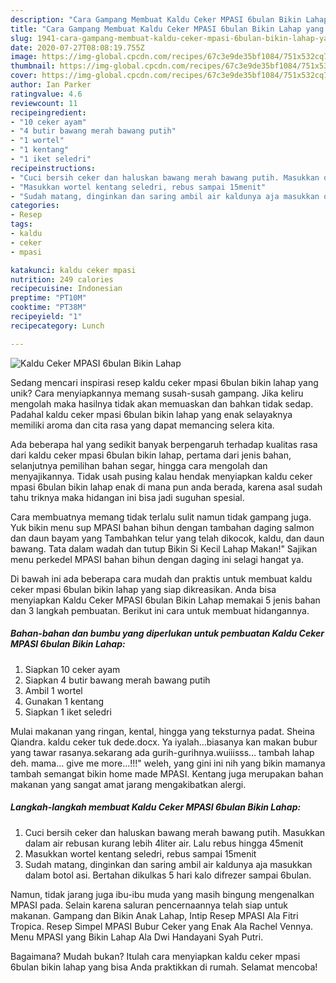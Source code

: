 ```yaml
---
description: "Cara Gampang Membuat Kaldu Ceker MPASI 6bulan Bikin Lahap yang Bikin Ngiler"
title: "Cara Gampang Membuat Kaldu Ceker MPASI 6bulan Bikin Lahap yang Bikin Ngiler"
slug: 1941-cara-gampang-membuat-kaldu-ceker-mpasi-6bulan-bikin-lahap-yang-bikin-ngiler
date: 2020-07-27T08:08:19.755Z
image: https://img-global.cpcdn.com/recipes/67c3e9de35bf1084/751x532cq70/kaldu-ceker-mpasi-6bulan-bikin-lahap-foto-resep-utama.jpg
thumbnail: https://img-global.cpcdn.com/recipes/67c3e9de35bf1084/751x532cq70/kaldu-ceker-mpasi-6bulan-bikin-lahap-foto-resep-utama.jpg
cover: https://img-global.cpcdn.com/recipes/67c3e9de35bf1084/751x532cq70/kaldu-ceker-mpasi-6bulan-bikin-lahap-foto-resep-utama.jpg
author: Ian Parker
ratingvalue: 4.6
reviewcount: 11
recipeingredient:
- "10 ceker ayam"
- "4 butir bawang merah bawang putih"
- "1 wortel"
- "1 kentang"
- "1 iket seledri"
recipeinstructions:
- "Cuci bersih ceker dan haluskan bawang merah bawang putih. Masukkan dalam air rebusan kurang lebih 4liter air. Lalu rebus hingga 45menit"
- "Masukkan wortel kentang seledri, rebus sampai 15menit"
- "Sudah matang, dinginkan dan saring ambil air kaldunya aja masukkan dalam botol asi. Bertahan dikulkas 5 hari kalo difrezer sampai 6bulan."
categories:
- Resep
tags:
- kaldu
- ceker
- mpasi

katakunci: kaldu ceker mpasi 
nutrition: 249 calories
recipecuisine: Indonesian
preptime: "PT10M"
cooktime: "PT38M"
recipeyield: "1"
recipecategory: Lunch

---
```



![Kaldu Ceker MPASI 6bulan Bikin Lahap](https://img-global.cpcdn.com/recipes/67c3e9de35bf1084/751x532cq70/kaldu-ceker-mpasi-6bulan-bikin-lahap-foto-resep-utama.jpg)

Sedang mencari inspirasi resep kaldu ceker mpasi 6bulan bikin lahap yang unik? Cara menyiapkannya memang susah-susah gampang. Jika keliru mengolah maka hasilnya tidak akan memuaskan dan bahkan tidak sedap. Padahal kaldu ceker mpasi 6bulan bikin lahap yang enak selayaknya memiliki aroma dan cita rasa yang dapat memancing selera kita.

Ada beberapa hal yang sedikit banyak berpengaruh terhadap kualitas rasa dari kaldu ceker mpasi 6bulan bikin lahap, pertama dari jenis bahan, selanjutnya pemilihan bahan segar, hingga cara mengolah dan menyajikannya. Tidak usah pusing kalau hendak menyiapkan kaldu ceker mpasi 6bulan bikin lahap enak di mana pun anda berada, karena asal sudah tahu triknya maka hidangan ini bisa jadi suguhan spesial.

Cara membuatnya memang tidak terlalu sulit namun tidak gampang juga. Yuk bikin menu sup MPASI bahan bihun dengan tambahan daging salmon dan daun bayam yang Tambahkan telur yang telah dikocok, kaldu, dan daun bawang. Tata dalam wadah dan tutup Bikin Si Kecil Lahap Makan!&#34; Sajikan menu perkedel MPASI bahan bihun dengan daging ini selagi hangat ya.


Di bawah ini ada beberapa cara mudah dan praktis untuk membuat kaldu ceker mpasi 6bulan bikin lahap yang siap dikreasikan. Anda bisa menyiapkan Kaldu Ceker MPASI 6bulan Bikin Lahap memakai 5 jenis bahan dan 3 langkah pembuatan. Berikut ini cara untuk membuat hidangannya.

<!--inarticleads1-->

##### Bahan-bahan dan bumbu yang diperlukan untuk pembuatan Kaldu Ceker MPASI 6bulan Bikin Lahap:

1. Siapkan 10 ceker ayam
1. Siapkan 4 butir bawang merah bawang putih
1. Ambil 1 wortel
1. Gunakan 1 kentang
1. Siapkan 1 iket seledri


Mulai makanan yang ringan, kental, hingga yang teksturnya padat. Sheina Qiandra. kaldu ceker tuk dede.docx. Ya iyalah…biasanya kan makan bubur yang tawar rasanya.sekarang ada gurih-gurihnya.wuiiisss… tambah lahap deh. mama… give me more…!!!&#34; weleh, yang gini ini nih yang bikin mamanya tambah semangat bikin home made MPASI. Kentang juga merupakan bahan makanan yang sangat amat jarang mengakibatkan alergi. 

<!--inarticleads2-->

##### Langkah-langkah membuat Kaldu Ceker MPASI 6bulan Bikin Lahap:

1. Cuci bersih ceker dan haluskan bawang merah bawang putih. Masukkan dalam air rebusan kurang lebih 4liter air. Lalu rebus hingga 45menit
1. Masukkan wortel kentang seledri, rebus sampai 15menit
1. Sudah matang, dinginkan dan saring ambil air kaldunya aja masukkan dalam botol asi. Bertahan dikulkas 5 hari kalo difrezer sampai 6bulan.


Namun, tidak jarang juga ibu-ibu muda yang masih bingung mengenalkan MPASI pada. Selain karena saluran pencernaannya telah siap untuk makanan. Gampang dan Bikin Anak Lahap, Intip Resep MPASI Ala Fitri Tropica. Resep Simpel MPASI Bubur Ceker yang Enak Ala Rachel Vennya. Menu MPASI yang Bikin Lahap Ala Dwi Handayani Syah Putri. 

Bagaimana? Mudah bukan? Itulah cara menyiapkan kaldu ceker mpasi 6bulan bikin lahap yang bisa Anda praktikkan di rumah. Selamat mencoba!
